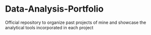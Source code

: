 # Data-Analysis-Portfolio
Official repository to organize past projects of mine and showcase the analytical tools incorporated in each project
